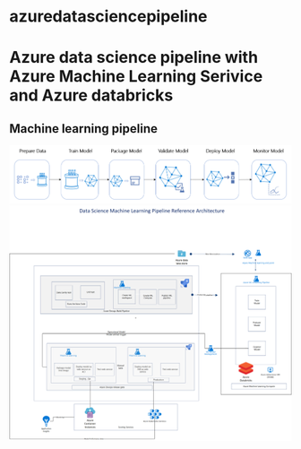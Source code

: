 # azuredatasciencepipeline
# Azure data science pipeline with Azure Machine Learning Serivice and Azure databricks


## Machine learning pipeline

<img src="/pipeline-flow.png" width="600"/>



<img src="/Azure-MLops-Datascience-pipeline-ref-architecture.png" width="600"/>


